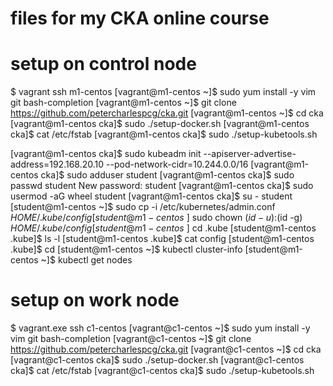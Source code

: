 # files for my CKA online course



# setup on control node
$ vagrant ssh m1-centos
[vagrant@m1-centos ~]$ sudo yum install -y vim git bash-completion
[vagrant@m1-centos ~]$ git clone https://github.com/petercharlespcg/cka.git
[vagrant@m1-centos ~]$ cd cka
[vagrant@m1-centos cka]$ sudo ./setup-docker.sh
[vagrant@m1-centos cka]$ cat /etc/fstab
[vagrant@m1-centos cka]$ sudo ./setup-kubetools.sh

[vagrant@m1-centos cka]$ sudo kubeadm init --apiserver-advertise-address=192.168.20.10 --pod-network-cidr=10.244.0.0/16
[vagrant@m1-centos cka]$ sudo adduser student
[vagrant@m1-centos cka]$ sudo passwd student
New password: student
[vagrant@m1-centos cka]$ sudo usermod -aG wheel student
[vagrant@m1-centos cka]$ su - student
[student@m1-centos ~]$ sudo cp -i /etc/kubernetes/admin.conf $HOME/.kube/config
[student@m1-centos ~]$ sudo chown $(id -u):$(id -g) $HOME/.kube/config
[student@m1-centos ~]$ cd .kube
[student@m1-centos .kube]$ ls -l
[student@m1-centos .kube]$ cat config
[student@m1-centos .kube]$ cd
[student@m1-centos ~]$ kubectl cluster-info
[student@m1-centos ~]$ kubectl get nodes



# setup on work node
$ vagrant.exe ssh c1-centos
[vagrant@c1-centos ~]$ sudo yum install -y vim git bash-completion
[vagrant@c1-centos ~]$ git clone https://github.com/petercharlespcg/cka.git
[vagrant@c1-centos ~]$ cd cka
[vagrant@c1-centos cka]$ sudo ./setup-docker.sh
[vagrant@c1-centos cka]$ cat /etc/fstab
[vagrant@c1-centos cka]$ sudo ./setup-kubetools.sh
